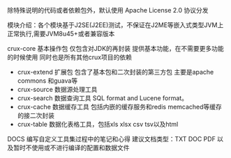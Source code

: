 除特殊说明的代码或者依赖包外，默认使用 Apache License 2.0 协议分发

模块介绍：各个模块基于J2SE(J2EE)测试，不保证在J2ME等嵌入式类型JVM上正常执行,需要JVM8u45+或者兼容版本

crux-core 基本操作包 仅包含对JDK的再封装 提供基本功能，在不需要更多功能的时候使用 同时也是所有其他crux项目的依赖

 - crux-extend 扩展包 包含了基本包和二次封装的第三方包 主要是apache commons 和guava等
 - crux-source 数据源处理工具
 - crux-search 数据查询工具 SQL format and Lucene format。
 - crux-cache 数据缓存工具 包括内嵌的缓存服务和redis memcached等缓存的接二次封装
 - crux-table 数据化表格工具，包括xls xlsx csv tsv以及html

DOCS 编写自定义工具集过程中的笔记和心得 建议文档类型：TXT DOC PDF 以及暂时不使用或不进行编译的配置和数据文件